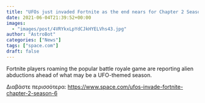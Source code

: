 ```yaml
---
title: "UFOs just invaded Fortnite as the end nears for Chapter 2 Season 6"
date: 2021-06-04T21:39:52+00:00
images:
  - "images/post/4VRYkxLpYdCJkHYELVhs43.jpg"
author: "AstroBot"
categories: ["News"]
tags: ["space.com"]
draft: false
---
```


Fortnite players roaming the popular battle royale game are reporting alien abductions ahead of what may be a UFO-themed season. 

Διαβάστε περισσότερα: https://www.space.com/ufos-invade-fortnite-chapter-2-season-6
